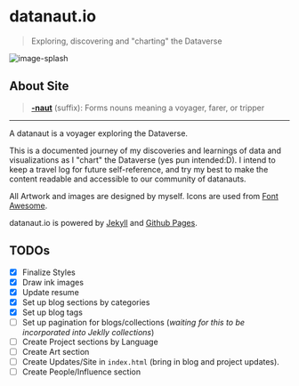 # datanaut.io
>   Exploring, discovering and "charting" the Dataverse

![image-splash][]

## About Site

>   **[-naut][]** (suffix): 
>   Forms nouns meaning a voyager, farer, or tripper

------

A datanaut is a voyager exploring the Dataverse.
 
This is a documented journey of my discoveries and learnings of data and visualizations as I "chart" the Dataverse
(yes pun intended:D).  I intend to keep a travel log for future self-reference, and try my best to make the content 
readable and accessible to 
our community of datanauts.

All Artwork and images are designed by myself.  Icons are used from [Font Awesome][].

datanaut.io is powered by [Jekyll][] and [Github Pages][].  

<!-- links -->
[-naut]: http://en.wiktionary.org/wiki/-naut
[Font Awesome]: http://fortawesome.github.io/Font-Awesome/
[Jekyll]: http://jekyllrb.com/
[Github Pages]: https://pages.github.com/

[image-splash]: https://s3-us-west-1.amazonaws.com/chrisrzhou/datanaut/site/images/ink/splash.png


## TODOs
- [x] Finalize Styles
- [x] Draw ink images
- [x] Update resume
- [x] Set up blog sections by categories
- [x] Set up blog tags
- [ ] Set up pagination for blogs/collections (*waiting for this to be incorporated into Jeklly collections*)
- [ ] Create Project sections by Language
- [ ] Create Art section
- [ ] Create Updates/Site in `index.html` (bring in blog and project updates).
- [ ] Create People/Influence section
